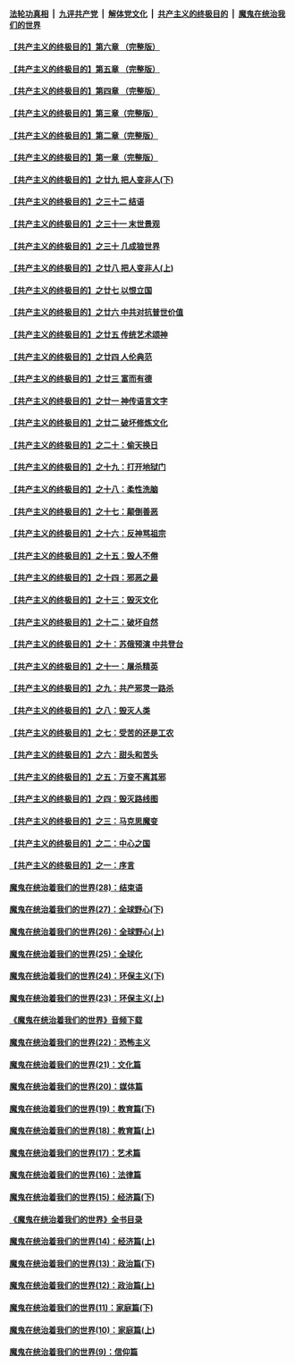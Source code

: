 ####  [法轮功真相](../../../../basic/blob/master/README.md?t=08300539) &nbsp;|&nbsp; [九评共产党](../../../../9ping.md/blob/master/README.md?t=08300539) &nbsp;|&nbsp; [解体党文化](../../../../jtdwh.md/blob/master/README.md?t=08300539)  &nbsp;|&nbsp; [共产主义的终极目的](../../../../gczydzjmd.md/blob/master/README.md?t=08300539) &nbsp;|&nbsp; [魔鬼在统治我们的世界](../../../../mgztzwmdsj.md/blob/master/README.md?t=08300539) 

#### [【共产主义的终极目的】第六章 （完整版）](../pages/nsc422/n11428913.md?t=08300539) 

#### [【共产主义的终极目的】第五章 （完整版）](../pages/nsc422/n11428912.md?t=08300539) 

#### [【共产主义的终极目的】第四章 （完整版）](../pages/nsc422/n11428907.md?t=08300539) 

#### [【共产主义的终极目的】第三章（完整版）](../pages/nsc422/n11428848.md?t=08300539) 

#### [【共产主义的终极目的】第二章（完整版）](../pages/nsc422/n11428831.md?t=08300539) 

#### [【共产主义的终极目的】第一章（完整版）](../pages/nsc422/n11417651.md?t=08300539) 

#### [【共产主义的终极目的】之廿九 把人变非人(下)](../pages/nsc422/n11344140.md?t=08300539) 

#### [【共产主义的终极目的】之三十二 结语](../pages/nsc422/n11360535.md?t=08300539) 

#### [【共产主义的终极目的】之三十一 末世景观](../pages/nsc422/n11351129.md?t=08300539) 

#### [【共产主义的终极目的】之三十 几成狼世界](../pages/nsc422/n11348280.md?t=08300539) 

#### [【共产主义的终极目的】之廿八 把人变非人(上)](../pages/nsc422/n11340492.md?t=08300539) 

#### [【共产主义的终极目的】之廿七 以恨立国](../pages/nsc422/n11336944.md?t=08300539) 

#### [【共产主义的终极目的】之廿六 中共对抗普世价值](../pages/nsc422/n11324785.md?t=08300539) 

#### [【共产主义的终极目的】之廿五 传统艺术颂神](../pages/nsc422/n11296396.md?t=08300539) 

#### [【共产主义的终极目的】之廿四 人伦典范](../pages/nsc422/n11296397.md?t=08300539) 

#### [【共产主义的终极目的】之廿三 富而有德](../pages/nsc422/n11283598.md?t=08300539) 

#### [【共产主义的终极目的】之廿一 神传语言文字](../pages/nsc422/n11263265.md?t=08300539) 

#### [【共产主义的终极目的】之廿二 破坏修炼文化](../pages/nsc422/n11245728.md?t=08300539) 

#### [【共产主义的终极目的】之二十：偷天换日](../pages/nsc422/n11238846.md?t=08300539) 

#### [【共产主义的终极目的】之十九：打开地狱门](../pages/nsc422/n11206376.md?t=08300539) 

#### [【共产主义的终极目的】之十八：柔性洗脑](../pages/nsc422/n11199994.md?t=08300539) 

#### [【共产主义的终极目的】之十七：颠倒善恶](../pages/nsc422/n11179782.md?t=08300539) 

#### [【共产主义的终极目的】之十六：反神骂祖宗](../pages/nsc422/n11166798.md?t=08300539) 

#### [【共产主义的终极目的】之十五：毁人不倦](../pages/nsc422/n11166792.md?t=08300539) 

#### [【共产主义的终极目的】之十四：邪恶之最](../pages/nsc422/n11150249.md?t=08300539) 

#### [【共产主义的终极目的】之十三：毁灭文化](../pages/nsc422/n11135227.md?t=08300539) 

#### [【共产主义的终极目的】之十二：破坏自然](../pages/nsc422/n11135214.md?t=08300539) 

#### [【共产主义的终极目的】之十：苏俄预演 中共登台](../pages/nsc422/n11118424.md?t=08300539) 

#### [【共产主义的终极目的】之十一：屠杀精英](../pages/nsc422/n11118442.md?t=08300539) 

#### [【共产主义的终极目的】之九：共产邪灵一路杀](../pages/nsc422/n11114139.md?t=08300539) 

#### [【共产主义的终极目的】之八：毁灭人类](../pages/nsc422/n11108503.md?t=08300539) 

#### [【共产主义的终极目的】之七：受苦的还是工农](../pages/nsc422/n11101809.md?t=08300539) 

#### [【共产主义的终极目的】之六：甜头和苦头](../pages/nsc422/n11096971.md?t=08300539) 

#### [【共产主义的终极目的】之五：万变不离其邪](../pages/nsc422/n11091285.md?t=08300539) 

#### [【共产主义的终极目的】之四：毁灭路线图](../pages/nsc422/n11086284.md?t=08300539) 

#### [【共产主义的终极目的】之三：马克思魔变](../pages/nsc422/n11061941.md?t=08300539) 

#### [【共产主义的终极目的】之二：中心之国](../pages/nsc422/n11047728.md?t=08300539) 

#### [【共产主义的终极目的】之一：序言](../pages/nsc422/n11086077.md?t=08300539) 

#### [魔鬼在统治着我们的世界(28)：结束语](../pages/nsc422/n10936246.md?t=08300539) 

#### [魔鬼在统治着我们的世界(27)：全球野心(下)](../pages/nsc422/n10928319.md?t=08300539) 

#### [魔鬼在统治着我们的世界(26)：全球野心(上)](../pages/nsc422/n10900318.md?t=08300539) 

#### [魔鬼在统治着我们的世界(25)：全球化](../pages/nsc422/n10788205.md?t=08300539) 

#### [魔鬼在统治着我们的世界(24)：环保主义(下)](../pages/nsc422/n10695307.md?t=08300539) 

#### [魔鬼在统治着我们的世界(23)：环保主义(上)](../pages/nsc422/n10688613.md?t=08300539) 

#### [《魔鬼在统治着我们的世界》音频下载](../pages/nsc422/n10635553.md?t=08300539) 

#### [魔鬼在统治着我们的世界(22)：恐怖主义](../pages/nsc422/n10614727.md?t=08300539) 

#### [魔鬼在统治着我们的世界(21)：文化篇](../pages/nsc422/n10597706.md?t=08300539) 

#### [魔鬼在统治着我们的世界(20)：媒体篇](../pages/nsc422/n10586579.md?t=08300539) 

#### [魔鬼在统治着我们的世界(19)：教育篇(下)](../pages/nsc422/n10564808.md?t=08300539) 

#### [魔鬼在统治着我们的世界(18)：教育篇(上)](../pages/nsc422/n10526970.md?t=08300539) 

#### [魔鬼在统治着我们的世界(17)：艺术篇](../pages/nsc422/n10499093.md?t=08300539) 

#### [魔鬼在统治着我们的世界(16)：法律篇](../pages/nsc422/n10485969.md?t=08300539) 

#### [魔鬼在统治着我们的世界(15)：经济篇(下)](../pages/nsc422/n10469975.md?t=08300539) 

#### [《魔鬼在统治着我们的世界》全书目录](../pages/nsc422/n10464261.md?t=08300539) 

#### [魔鬼在统治着我们的世界(14)：经济篇(上)](../pages/nsc422/n10457370.md?t=08300539) 

#### [魔鬼在统治着我们的世界(13)：政治篇(下)](../pages/nsc422/n10448270.md?t=08300539) 

#### [魔鬼在统治着我们的世界(12)：政治篇(上)](../pages/nsc422/n10444576.md?t=08300539) 

#### [魔鬼在统治着我们的世界(11)：家庭篇(下)](../pages/nsc422/n10440961.md?t=08300539) 

#### [魔鬼在统治着我们的世界(10)：家庭篇(上)](../pages/nsc422/n10435448.md?t=08300539) 

#### [魔鬼在统治着我们的世界(9)：信仰篇](../pages/nsc422/n10432159.md?t=08300539) 

